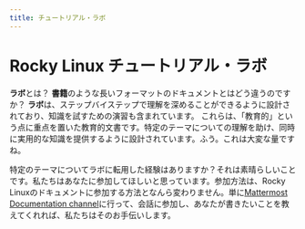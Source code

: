 ```yaml
---
title: チュートリアル・ラボ
---
```


# Rocky Linux チュートリアル・ラボ

**ラボ**とは？ **書籍**のような長いフォーマットのドキュメントとはどう違うのですか？ **ラボ**は、ステップバイステップで理解を深めることができるように設計されており、知識を試すための演習も含まれています。 これらは、「教育的」という点に重点を置いた教育的文書です。特定のテーマについての理解を助け、同時に実用的な知識を提供するように設計されています。ふう。これは大変な量ですね。


特定のテーマについてラボに転用した経験はありますか？それは素晴らしいことです。私たちはあなたに参加してほしいと思っています。参加方法は、Rocky Linuxのドキュメントに参加する方法となんら変わりません。単に[Mattermost Documentation channel](https://chat.rockylinux.org/rocky-linux/channels/documentation)に行って、会話に参加し、あなたが書きたいことを教えてくれれば、私たちはそのお手伝いします。

